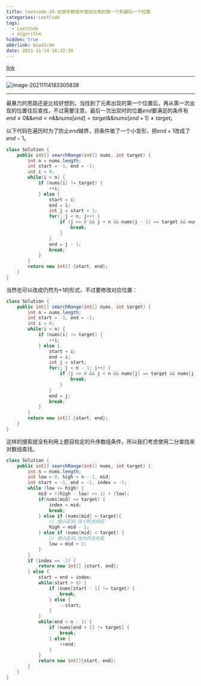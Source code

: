 ```yaml
---
title: leetcode-34-在排序数组中查找元素的第一个和最后一个位置
categories: LeetCode
tags:
  - LeetCode
  - algorithm
hidden: true
abbrlink: 6aad1c9e
date: 2021-11-14 18:32:30
---
```


[$link$](https://leetcode-cn.com/problems/find-first-and-last-position-of-element-in-sorted-array/)

<hr/>

![image-20211114183305838](https://gitee.com/cao_ziqiang/img/raw/master/20211114183305.png)

<hr/>

最暴力的思路还是比较好想到，当找到了元素出现的第一个位置后，再从第一次出现的位置往后查找，不过需要注意，最后一次出现时的位置$end$要满足的条件有$end\ge0 \text{&&} end \lt n \text{&&} nums[end]=target \text{&&} nums[end+1] \neq target$。

以下代码在遍历时为了防止$end$越界，将条件做了一个小变形，把$end+1$改成了$end-1$。

```java
class Solution {
    public int[] searchRange(int[] nums, int target) {
        int n = nums.length;
        int start = -1, end = -1;
        int i = 0;
        while(i < n) {
            if (nums[i] != target) {
                ++i;
            } else {
                start = i;
                end = i;
                int j = start + 1;
                for(; j < n; j++) {
                    if (j >= 0 && j < n && nums[j - 1] == target && nums[j] != target) {
                        break;
                    }
                }
                end = j - 1;
                break;
            }
        }
        return new int[] {start, end};
    }
}
```

当然也可以改成仍然为+1的形式，不过要修改对应位置：

```java
class Solution {
    public int[] searchRange(int[] nums, int target) {
        int n = nums.length;
        int start = -1, end = -1;
        int i = 0;
        while(i < n) {
            if (nums[i] != target) {
                ++i;
            } else {
                start = i;
                end = i;
                int j = start;
                for(; j < n - 1; j++) {
                    if (j >= 0 && j < n && nums[j] == target && nums[j + 1] != target) {
                        break;
                    }
                }
                end = j;
                break;
            }
        }
        return new int[] {start, end};
    }
}
```

这样的搜索就没有利用上题目给定的升序数组条件，所以我们考虑使用二分查找来对数组查找。

```java
class Solution {
    public int[] searchRange(int[] nums, int target) {
        int n = nums.length;
        int low = 0, high = n - 1, mid;
        int start = -1, end = -1, index = -1;
        while (low <= high) {
            mid = ((high - low) >> 1) + (low);
            if(nums[mid] == target) {
                index = mid;
                break;
            } else if (nums[mid] > target){
                // 缩小区间,往小的方向走
                high = mid - 1;
            } else if (nums[mid] < target) {
                // 缩小区间,往大的方向走
                low = mid + 1;
            }
        }
        if (index == -1) {
            return new int[] {start, end};
        } else {
            start = end = index;
            while(start > 0) {
                if (nums[start - 1] != target) {
                    break;
                } else {
                    --start;
                }
            }
            while(end < n - 1) {
                if (nums[end + 1] != target) {
                    break;
                } else {
                    ++end;
                }
            }
            return new int[]{start, end};
        }       
    }
}
```

